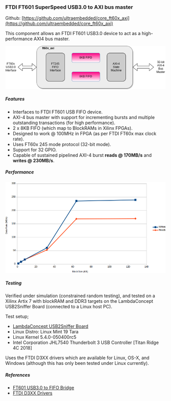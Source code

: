### FTDI FT601 SuperSpeed USB3.0 to AXI bus master

Github:   [https://github.com/ultraembedded/core_ft60x_axi](https://github.com/ultraembedded/core_ft60x_axi)

This component allows an FTDI FT601 USB3.0 device to act as a high-performance AXI4 bus master.

![Block Diagram](docs/block_diagram.png)

##### Features
* Interfaces to FTDI FT601 USB FIFO device.
* AXI-4 bus master with support for incrementing bursts and multiple outstanding transactions (for high performance).
* 2 x 8KB FIFO (which map to BlockRAMs in Xilinx FPGAs).
* Designed to work @ 100MHz in FPGA (as per FTDI FT60x max clock rate).
* Uses FT60x 245 mode protocol (32-bit mode).
* Support for 32 GPIO.
* Capable of sustained pipelined AXI-4 burst **reads @ 170MB/s** and **writes @ 230MB/s**.

##### Performance
![Block Diagram](docs/performance.png)

##### Testing
Verified under simulation (constrained random testing), and tested on a Xilinx Artix 7 with blockRAM and DDR3 targets on the LambdaConcept USB2Sniffer Board (connected to a Linux host PC).

Test setup;
* [LambdaConcept USB2Sniffer Board](https://shop.lambdaconcept.com/home/35-usb2-sniffer.html)
* Linux Distro: Linux Mint 19 Tara
* Linux Kernel 5.4.0-050400rc5
* Intel Corporation JHL7540 Thunderbolt 3 USB Controller [Titan Ridge 4C 2018]

Uses the FTDI D3XX drivers which are available for Linux, OS-X, and Windows (although this has only been tested under Linux currently).

##### References
* [FT601 USB3.0 to FIFO Bridge](https://www.ftdichip.com/Support/Documents/DataSheets/ICs/DS_FT600Q-FT601Q%20IC%20Datasheet.pdf)
* [FTDI D3XX Drivers](https://www.ftdichip.com/Drivers/D3XX.htm)
